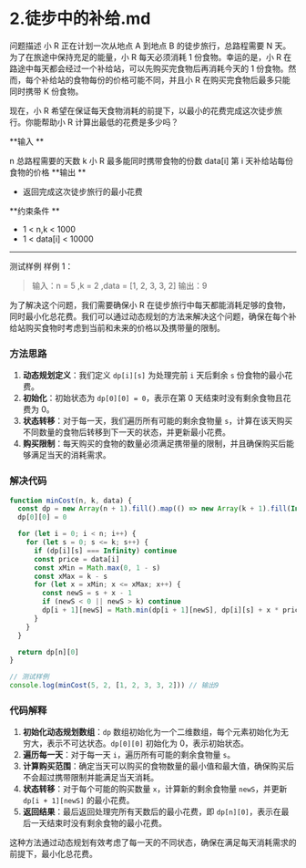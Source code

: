 # 2.徒步中的补给.md

问题描述
小 R 正在计划一次从地点 A 到地点 B 的徒步旅行，总路程需要 N 天。为了在旅途中保持充足的能量，小 R 每天必须消耗 1 份食物。幸运的是，小 R 在路途中每天都会经过一个补给站，可以先购买完食物后再消耗今天的 1 份食物。然而，每个补给站的食物每份的价格可能不同，并且小 R 在购买完食物后最多只能同时携带 K 份食物。

现在，小 R 希望在保证每天食物消耗的前提下，以最小的花费完成这次徒步旅行。你能帮助小 R 计算出最低的花费是多少吗？

**输入 **

n 总路程需要的天数
k 小 R 最多能同时携带食物的份数
data[i] 第 i 天补给站每份食物的价格
**输出 **

- 返回完成这次徒步旅行的最小花费

**约束条件 **

- 1 < n,k < 1000
- 1 < data[i] < 10000

---

测试样例
样例 1：

> 输入：n = 5 ,k = 2 ,data = [1, 2, 3, 3, 2]
> 输出：9

为了解决这个问题，我们需要确保小 R 在徒步旅行中每天都能消耗足够的食物，同时最小化总花费。我们可以通过动态规划的方法来解决这个问题，确保在每个补给站购买食物时考虑到当前和未来的价格以及携带量的限制。

### 方法思路

1. **动态规划定义**：我们定义 `dp[i][s]` 为处理完前 `i` 天后剩余 `s` 份食物的最小花费。
2. **初始化**：初始状态为 `dp[0][0] = 0`，表示在第 0 天结束时没有剩余食物且花费为 0。
3. **状态转移**：对于每一天，我们遍历所有可能的剩余食物量 `s`，计算在该天购买不同数量的食物后转移到下一天的状态，并更新最小花费。
4. **购买限制**：每天购买的食物的数量必须满足携带量的限制，并且确保购买后能够满足当天的消耗需求。

### 解决代码

```javascript
function minCost(n, k, data) {
  const dp = new Array(n + 1).fill().map(() => new Array(k + 1).fill(Infinity))
  dp[0][0] = 0

  for (let i = 0; i < n; i++) {
    for (let s = 0; s <= k; s++) {
      if (dp[i][s] === Infinity) continue
      const price = data[i]
      const xMin = Math.max(0, 1 - s)
      const xMax = k - s
      for (let x = xMin; x <= xMax; x++) {
        const newS = s + x - 1
        if (newS < 0 || newS > k) continue
        dp[i + 1][newS] = Math.min(dp[i + 1][newS], dp[i][s] + x * price)
      }
    }
  }

  return dp[n][0]
}

// 测试样例
console.log(minCost(5, 2, [1, 2, 3, 3, 2])) // 输出9
```

### 代码解释

1. **初始化动态规划数组**：`dp` 数组初始化为一个二维数组，每个元素初始化为无穷大，表示不可达状态。`dp[0][0]` 初始化为 0，表示初始状态。
2. **遍历每一天**：对于每一天 `i`，遍历所有可能的剩余食物量 `s`。
3. **计算购买范围**：确定当天可以购买的食物数量的最小值和最大值，确保购买后不会超过携带限制并能满足当天消耗。
4. **状态转移**：对于每个可能的购买数量 `x`，计算新的剩余食物量 `newS`，并更新 `dp[i + 1][newS]` 的最小花费。
5. **返回结果**：最后返回处理完所有天数后的最小花费，即 `dp[n][0]`，表示在最后一天结束时没有剩余食物的最小花费。

这种方法通过动态规划有效考虑了每一天的不同状态，确保在满足每天消耗需求的前提下，最小化总花费。
